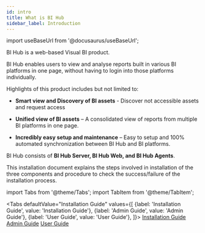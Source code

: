 ```yaml
---
id: intro
title: What is BI Hub
sidebar_label: Introduction
---
```


import useBaseUrl from '@docusaurus/useBaseUrl';

BI Hub is a web-based Visual BI product.

BI Hub enables users to view and analyse reports built in various BI platforms in one page, without having to login into those platforms individually.

Highlights of this product includes but not limited to:

* **Smart view and Discovery of BI assets** - Discover not accessible assets and request access

* **Unified view of BI assets** – A consolidated view of reports from multiple BI platforms in one page.

* **Incredibly easy setup and maintenance** – Easy to setup and 100% automated synchronization between BI Hub and BI platforms.

BI Hub consists of **BI Hub Server, BI Hub Web, and BI Hub Agents**.

This installation document explains the steps involved in installation of the three components and procedure to check the success/failure of the installation process.

import Tabs from '@theme/Tabs';
import TabItem from '@theme/TabItem';

<Tabs
  defaultValue="Installation Guide"
  values={[
    {label: 'Installation Guide', value: 'Installation Guide'},
    {label: 'Admin Guide', value: 'Admin Guide'},
    {label: 'User Guide', value: 'User Guide'},
  ]}>
  <TabItem value="Installation Guide"><a href="/docs/installation-guide/welcome">Installation Guide</a></TabItem>
  <TabItem value="Admin Guide"><a href="/docs/admin-guide/getting-started/welcome">Admin Guide</a></TabItem>
  <TabItem value="User Guide"><a href="/docs/user-guide/dashboard">User Guide</a></TabItem>
</Tabs>
